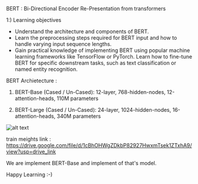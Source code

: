 BERT : Bi-Directional Encoder Re-Presentation from transformers 

1:) Learning  objectives
- Understand the architecture and components of BERT.
- Learn the preprocessing steps required for BERT input and how to handle varying input sequence lengths.
- Gain practical knowledge of implementing BERT using popular machine learning frameworks like TensorFlow or PyTorch.
Learn how to fine-tune BERT for specific downstream tasks, such as text classification or named entity recognition.

BERT Archietecture : 

1) BERT-Base (Cased / Un-Cased): 12-layer, 768-hidden-nodes, 12-attention-heads, 110M parameters

2) BERT-Large (Cased / Un-Cased): 24-layer, 1024-hidden-nodes, 16-attention-heads, 340M parameters

![alt text](https://github.com/[datamind321]/[bert-model-nlp]/asset/0_ViwaI3Vvbnd-CJSQ.webp?raw=true)

train meights link : https://drive.google.com/file/d/1cBhOHWgZDkbP82927HwxmTsek1ZTxhA9/view?usp=drive_link

We are implement BERT-Base and implement of that's model.

Happy Learning :-)
